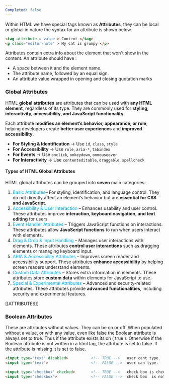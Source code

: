 ```yaml
---
Completed: false
---
```



Within HTML we have special tags known as **Attributes**, they can be local or global in nature the syntax for an attribute is shown below.

```html
<tag attribute = value > Content </tag>
<p class="editor-note" > My cat is grumpy </p>
```

Attributes contain extra info about the element that won't show in the content. An attribute should have :

- A space between it and the element name.
- The attribute name, followed by an equal sign.
- An attribute value wrapped in opening and closing quotation marks
### Global Attributes

HTML **global attributes** are attributes that can be used with **any HTML element**, regardless of its type. They are commonly used for **styling, interactivity, accessibility, and JavaScript functionality**.

Each attribute **modifies an element’s behavior, appearance, or role**, helping developers create **better user experiences** and **improved accessibility**.

- **For Styling & Identification** → Use `id`, `class`, `style`
- **For Accessibility** → Use `role`, `aria-*`, `tabindex`
- **For Events** → Use `onclick`, `onkeydown`, `onmouseover`
- **For Interactivity** → Use `contenteditable`, `draggable`, `spellcheck`

#### Types of HTML Global Attributes

HTML global attributes can be grouped into **seven** main categories:

1. <span style="color:rgb(0, 176, 240)">Basic Attributes</span>– For styling, identification, and language control. They do not directly affect an element’s behavior but are **essential for CSS and JavaScript**.
2. <span style="color:rgb(0, 176, 240)">Accessibility & User Interaction</span> – Enhances usability and user control. These attributes improve **interaction, keyboard navigation, and text editing** for users.
3. <span style="color:rgb(0, 176, 240)">Event Handler Attributes</span> – Triggers JavaScript functions on interactions. These attributes allow **JavaScript functions** to run when users interact with elements.
4. <span style="color:rgb(0, 176, 240)">Drag & Drop & Input Handling</span> – Manages user interactions with elements. These attributes **control user interactions** such as dragging elements or managing keyboard input.
5. <span style="color:rgb(0, 176, 240)">ARIA & Accessibility Attributes</span> – Improves screen reader and accessibility support. These attributes **enhance accessibility** by helping screen readers understand elements.
6. <span style="color:rgb(0, 176, 240)">Custom Data Attributes</span> – Stores extra information in elements. These attributes store **custom data** within elements for JavaScript to use.
7. <span style="color:rgb(0, 176, 240)">Special & Experimental Attributes</span> – Advanced and security-related attributes. These attributes provide **advanced functionalities**, including security and experimental features.

[[ATTRIBUTES]]
### Boolean Attributes

These are attributes without values. They can be on or off. When populated without a value, or with any value, even like false the Boolean attribute is always set to true. Thus if the attribute exists its on ( true ).
Otherwise if the Boolean attribute is not written in a html tag, the attribute is set to false. If the attribute is missing it is set to false.

```html
<input type="text" disabled>          <!-- TRUE -->   user cant type.
<input type="text">                   <!-- FALSE -->  user can type.

<input type="checkbox" checked>       <!-- TRUE -->   check box is checked.
<input type="checkbox">               <!-- FALSE -->  check box  is not checked.


